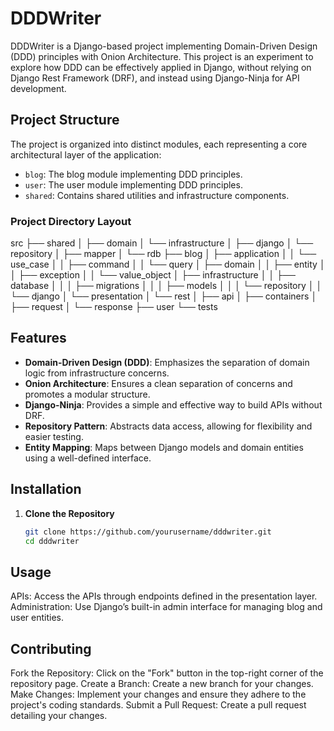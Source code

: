 # DDDWriter

DDDWriter is a Django-based project implementing Domain-Driven Design (DDD) principles with Onion Architecture. This project is an experiment to explore how DDD can be effectively applied in Django, without relying on Django Rest Framework (DRF), and instead using Django-Ninja for API development.

## Project Structure

The project is organized into distinct modules, each representing a core architectural layer of the application:

- `blog`: The blog module implementing DDD principles.
- `user`: The user module implementing DDD principles.
- `shared`: Contains shared utilities and infrastructure components.

### Project Directory Layout

src
├── shared
│ ├── domain
│ └── infrastructure
│ ├── django
│ └── repository
│ ├── mapper
│ └── rdb
├── blog
│ ├── application
│ │ └── use_case
│ │ ├── command
│ │ └── query
│ ├── domain
│ │ ├── entity
│ │ ├── exception
│ │ └── value_object
│ ├── infrastructure
│ │ ├── database
│ │ │ ├── migrations
│ │ │ ├── models
│ │ │ └── repository
│ │ └── django
│ └── presentation
│ └── rest
│ ├── api
│ ├── containers
│ ├── request
│ └── response
├── user
└── tests

## Features

- **Domain-Driven Design (DDD)**: Emphasizes the separation of domain logic from infrastructure concerns.
- **Onion Architecture**: Ensures a clean separation of concerns and promotes a modular structure.
- **Django-Ninja**: Provides a simple and effective way to build APIs without DRF.
- **Repository Pattern**: Abstracts data access, allowing for flexibility and easier testing.
- **Entity Mapping**: Maps between Django models and domain entities using a well-defined interface.

## Installation

1. **Clone the Repository**

   ```bash
   git clone https://github.com/yourusername/dddwriter.git
   cd dddwriter

## Usage
APIs: Access the APIs through endpoints defined in the presentation layer.
Administration: Use Django’s built-in admin interface for managing blog and user entities.

## Contributing
Fork the Repository: Click on the "Fork" button in the top-right corner of the repository page.
Create a Branch: Create a new branch for your changes.
Make Changes: Implement your changes and ensure they adhere to the project's coding standards.
Submit a Pull Request: Create a pull request detailing your changes.

